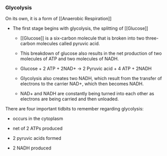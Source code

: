 ### Glycolysis

On its own, it is a form of [[Anaerobic Respiration]]

*   The first stage begins with glycolysis, the splitting of [[Glucose]]
    
    *   [[Glucose]] is a six-carbon molecule that is broken into two three- carbon molecules called pyruvic acid.
        
    *   This breakdown of glucose also results in the net production of two molecules of ATP and two molecules of NADH.
        
    *   Glucose + 2 ATP + 2NAD+ → 2 Pyruvic acid + 4 ATP + 2NADH
        
    *   Glycolysis also creates two NADH, which result from the transfer of electrons to the carrier NAD+, which then becomes NADH.
        
    *   NAD+ and NADH are constantly being turned into each other as electrons are being carried and then unloaded.

There are four important tidbits to remember regarding glycolysis:

*   occurs in the cytoplasm
    
*   net of 2 ATPs produced
    
*   2 pyruvic acids formed
    
*   2 NADH produced
    